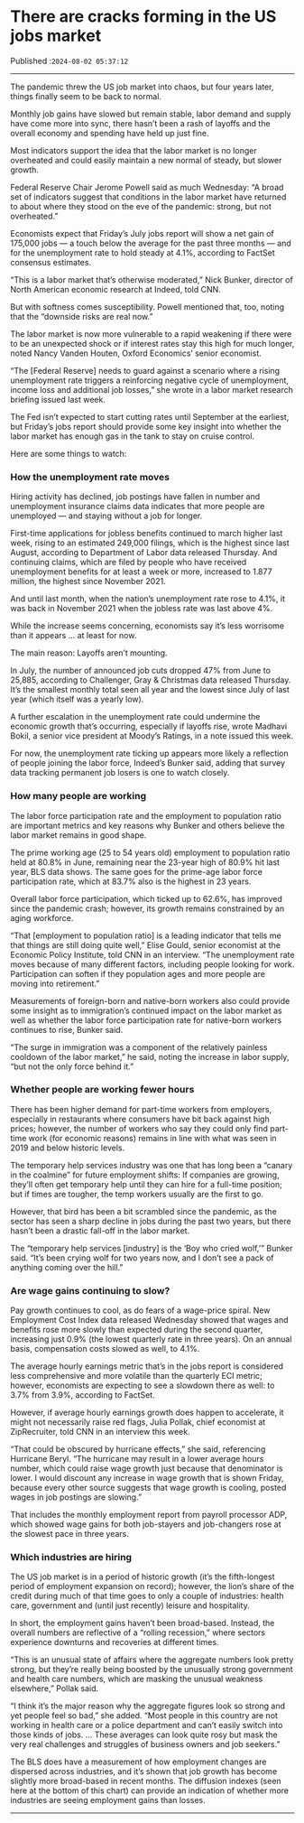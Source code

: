 # There are cracks forming in the US jobs market

Published :`2024-08-02 05:37:12`

---

The pandemic threw the US job market into chaos, but four years later, things finally seem to be back to normal.

Monthly job gains have slowed but remain stable, labor demand and supply have come more into sync, there hasn’t been a rash of layoffs and the overall economy and spending have held up just fine.

Most indicators support the idea that the labor market is no longer overheated and could easily maintain a new normal of steady, but slower growth.

Federal Reserve Chair Jerome Powell said as much Wednesday: “A broad set of indicators suggest that conditions in the labor market have returned to about where they stood on the eve of the pandemic: strong, but not overheated.”

Economists expect that Friday’s July jobs report will show a net gain of 175,000 jobs — a touch below the average for the past three months — and for the unemployment rate to hold steady at 4.1%, according to FactSet consensus estimates.

“This is a labor market that’s otherwise moderated,” Nick Bunker, director of North American economic research at Indeed, told CNN.

But with softness comes susceptibility. Powell mentioned that, too, noting that the “downside risks are real now.”

The labor market is now more vulnerable to a rapid weakening if there were to be an unexpected shock or if interest rates stay this high for much longer, noted Nancy Vanden Houten, Oxford Economics’ senior economist.

“The [Federal Reserve] needs to guard against a scenario where a rising unemployment rate triggers a reinforcing negative cycle of unemployment, income loss and additional job losses,” she wrote in a labor market research briefing issued last week.

The Fed isn’t expected to start cutting rates until September at the earliest, but Friday’s jobs report should provide some key insight into whether the labor market has enough gas in the tank to stay on cruise control.

Here are some things to watch:

### How the unemployment rate moves

Hiring activity has declined, job postings have fallen in number and unemployment insurance claims data indicates that more people are unemployed — and staying without a job for longer.

First-time applications for jobless benefits continued to march higher last week, rising to an estimated 249,000 filings, which is the highest since last August, according to Department of Labor data released Thursday. And continuing claims, which are filed by people who have received unemployment benefits for at least a week or more, increased to 1.877 million, the highest since November 2021.

And until last month, when the nation’s unemployment rate rose to 4.1%, it was back in November 2021 when the jobless rate was last above 4%.

While the increase seems concerning, economists say it’s less worrisome than it appears … at least for now.

The main reason: Layoffs aren’t mounting.

In July, the number of announced job cuts dropped 47% from June to 25,885, according to Challenger, Gray & Christmas data released Thursday. It’s the smallest monthly total seen all year and the lowest since July of last year (which itself was a yearly low).

A further escalation in the unemployment rate could undermine the economic growth that’s occurring, especially if layoffs rise, wrote Madhavi Bokil, a senior vice president at Moody’s Ratings, in a note issued this week.

For now, the unemployment rate ticking up appears more likely a reflection of people joining the labor force, Indeed’s Bunker said, adding that survey data tracking permanent job losers is one to watch closely.

### How many people are working

The labor force participation rate and the employment to population ratio are important metrics and key reasons why Bunker and others believe the labor market remains in good shape.

The prime working age (25 to 54 years old) employment to population ratio held at 80.8% in June, remaining near the 23-year high of 80.9% hit last year, BLS data shows. The same goes for the prime-age labor force participation rate, which at 83.7% also is the highest in 23 years.

Overall labor force participation, which ticked up to 62.6%, has improved since the pandemic crash; however, its growth remains constrained by an aging workforce.

“That [employment to population ratio] is a leading indicator that tells me that things are still doing quite well,” Elise Gould, senior economist at the Economic Policy Institute, told CNN in an interview. “The unemployment rate moves because of many different factors, including people looking for work. Participation can soften if they population ages and more people are moving into retirement.”

Measurements of foreign-born and native-born workers also could provide some insight as to immigration’s continued impact on the labor market as well as whether the labor force participation rate for native-born workers continues to rise, Bunker said.

“The surge in immigration was a component of the relatively painless cooldown of the labor market,” he said, noting the increase in labor supply, “but not the only force behind it.”

### Whether people are working fewer hours

There has been higher demand for part-time workers from employers, especially in restaurants where consumers have bit back against high prices; however, the number of workers who say they could only find part-time work (for economic reasons) remains in line with what was seen in 2019 and below historic levels.

The temporary help services industry was one that has long been a “canary in the coalmine” for future employment shifts: If companies are growing, they’ll often get temporary help until they can hire for a full-time position; but if times are tougher, the temp workers usually are the first to go.

However, that bird has been a bit scrambled since the pandemic, as the sector has seen a sharp decline in jobs during the past two years, but there hasn’t been a drastic fall-off in the labor market.

The “temporary help services [industry] is the ‘Boy who cried wolf,’” Bunker said. “It’s been crying wolf for two years now, and I don’t see a pack of anything coming over the hill.”

### Are wage gains continuing to slow?

Pay growth continues to cool, as do fears of a wage-price spiral. New Employment Cost Index data released Wednesday showed that wages and benefits rose more slowly than expected during the second quarter, increasing just 0.9% (the lowest quarterly rate in three years). On an annual basis, compensation costs slowed as well, to 4.1%.

The average hourly earnings metric that’s in the jobs report is considered less comprehensive and more volatile than the quarterly ECI metric; however, economists are expecting to see a slowdown there as well: to 3.7% from 3.9%, according to FactSet.

However, if average hourly earnings growth does happen to accelerate, it might not necessarily raise red flags, Julia Pollak, chief economist at ZipRecruiter, told CNN in an interview this week.

“That could be obscured by hurricane effects,” she said, referencing Hurricane Beryl. “The hurricane may result in a lower average hours number, which could raise wage growth just because that denominator is lower. I would discount any increase in wage growth that is shown Friday, because every other source suggests that wage growth is cooling, posted wages in job postings are slowing.”

That includes the monthly employment report from payroll processor ADP, which showed wage gains for both job-stayers and job-changers rose at the slowest pace in three years.

### Which industries are hiring

The US job market is in a period of historic growth (it’s the fifth-longest period of employment expansion on record); however, the lion’s share of the credit during much of that time goes to only a couple of industries: health care, government and (until just recently) leisure and hospitality.

In short, the employment gains haven’t been broad-based. Instead, the overall numbers are reflective of a “rolling recession,” where sectors experience downturns and recoveries at different times.

“This is an unusual state of affairs where the aggregate numbers look pretty strong, but they’re really being boosted by the unusually strong government and health care numbers, which are masking the unusual weakness elsewhere,” Pollak said.

“I think it’s the major reason why the aggregate figures look so strong and yet people feel so bad,” she added. “Most people in this country are not working in health care or a police department and can’t easily switch into those kinds of jobs. … These averages can look quite rosy but mask the very real challenges and struggles of business owners and job seekers.”

The BLS does have a measurement of how employment changes are dispersed across industries, and it’s shown that job growth has become slightly more broad-based in recent months. The diffusion indexes (seen here at the bottom of this chart) can provide an indication of whether more industries are seeing employment gains than losses.

---

